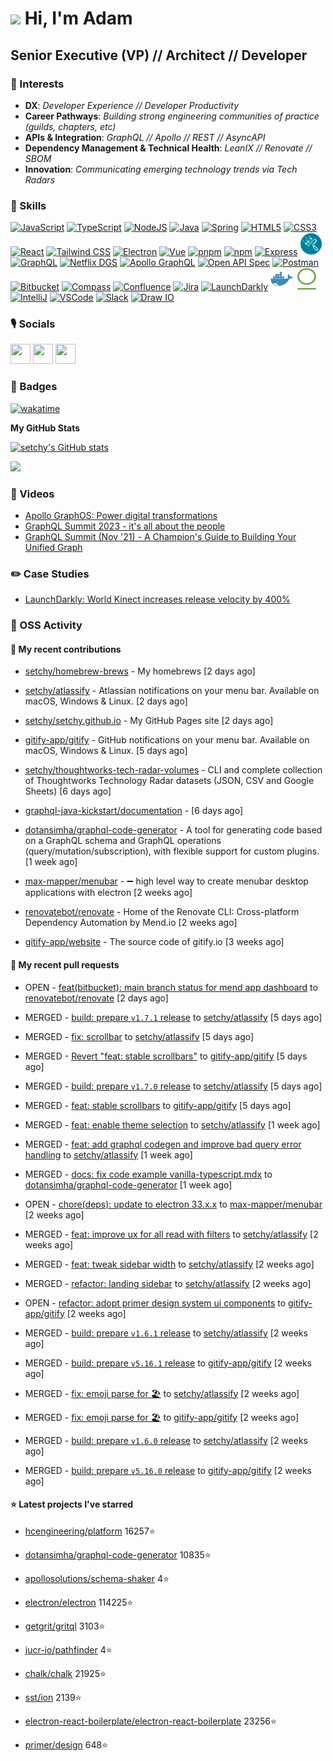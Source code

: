 ![](https://user-images.githubusercontent.com/18350557/176309783-0785949b-9127-417c-8b55-ab5a4333674e.gif) Hi, I'm Adam
============================================================================================================================

Senior Executive (VP) // Architect // Developer
-----------------------------------------------

### 🔭 Interests

- **DX**: *Developer Experience // Developer Productivity*
- **Career Pathways**: *Building strong engineering communities of practice (guilds, chapters, etc)*
- **APIs & Integration**: *GraphQL // Apollo // REST // AsyncAPI*
- **Dependency Management & Technical Health**: *LeanIX // Renovate // SBOM*
- **Innovation**: *Communicating emerging technology trends via Tech Radars*

### 💪 Skills

<p align="left">
  <a href="https://developer.mozilla.org/en-US/docs/Web/JavaScript" target="_blank" rel="noreferrer"><img src="https://raw.githubusercontent.com/danielcranney/readme-generator/main/public/icons/skills/javascript-colored.svg" width="36" height="36" alt="JavaScript" /></a>
  <a href="https://www.typescriptlang.org/" target="_blank" rel="noreferrer"><img src="https://raw.githubusercontent.com/danielcranney/readme-generator/main/public/icons/skills/typescript-colored.svg" width="36" height="36" alt="TypeScript" /></a>
  <a href="https://nodejs.org/en/" target="_blank" rel="noreferrer"><img src="https://raw.githubusercontent.com/danielcranney/readme-generator/main/public/icons/skills/nodejs-colored.svg" width="36" height="36" alt="NodeJS" /></a>
  <a href="https://www.oracle.com/java/" target="_blank" rel="noreferrer"><img src="https://raw.githubusercontent.com/danielcranney/readme-generator/main/public/icons/skills/java-colored.svg" width="36" height="36" alt="Java" /></a>
  <a href="https://spring.io/" target="_blank" rel="noreferrer"><img src="https://cdn.worldvectorlogo.com/logos/spring-3.svg" width="36" height="36" alt="Spring" /></a> 
  <a href="https://developer.mozilla.org/en-US/docs/Glossary/HTML5" target="_blank" rel="noreferrer"><img src="https://raw.githubusercontent.com/danielcranney/readme-generator/main/public/icons/skills/html5-colored.svg" width="36" height="36" alt="HTML5" /></a>
  <a href="https://www.w3.org/TR/CSS/#css" target="_blank" rel="noreferrer"><img src="https://raw.githubusercontent.com/danielcranney/readme-generator/main/public/icons/skills/css3-colored.svg" width="36" height="36" alt="CSS3" /></a>
  <a href="https://react.dev/" target="_blank" rel="noreferrer"><img src="https://cdn.worldvectorlogo.com/logos/react-2.svg" width="36" height="36" alt="React" /></a>
  <a href="https://tailwindcss.com/" target="_blank" rel="noreferrer"><img src="https://cdn.worldvectorlogo.com/logos/tailwind-css-2.svg" width="36" height="36" alt="Tailwind CSS" /></a>
  <a href="https://www.electronjs.org/" target="_blank" rel="noreferrer"><img src="https://cdn.worldvectorlogo.com/logos/electron-1.svg" width="36" height="36" alt="Electron" /></a>
  <a href="https://vuejs.org/" target="_blank" rel="noreferrer"><img src="https://cdn.worldvectorlogo.com/logos/vue-9.svg" width="36" height="36" alt="Vue" /></a>
  <a href="https://pnpm.io/" target="_blank" rel="noreferrer"><img src="https://encrypted-tbn0.gstatic.com/images?q=tbn:ANd9GcSGcwBnoTNg212cvEclMX-_qRw_P-_odFp3aafVal77Hg&s" width="36" height="36" alt="pnpm" /></a>
  <a href="https://www.npmjs.com/" target="_blank" rel="noreferrer"><img src="https://cdn.worldvectorlogo.com/logos/npm-square-red-1.svg" width="36" height="36" alt="npm" /></a>
  <a href="https://expressjs.com/" target="_blank" rel="noreferrer"><img src="https://raw.githubusercontent.com/danielcranney/readme-generator/main/public/icons/skills/express-colored.svg" width="36" height="36" alt="Express" /></a>
  <a href="https://docs.renovatebot.com/" target="_blank" rel="noreferrer"><img src="https://raw.githubusercontent.com/renovatebot/renovate/refs/heads/main/docs/usage/assets/images/logo.png" width="36" height="36" alt="Renovate" /></a>
  <a href="https://graphql.org/" target="_blank" rel="noreferrer"><img src="https://raw.githubusercontent.com/danielcranney/readme-generator/main/public/icons/skills/graphql-colored.svg" width="36" height="36" alt="GraphQL" /></a>
  <a href="https://netflix.github.io/dgs/" target="_blank" rel="noreferrer"><img src="https://raw.githubusercontent.com/Netflix/dgs/main/docs/images/dgs-framework-brand/Icon/dgs-icon--blue.svg" width="36" height="36" alt="Netflix DGS" /></a>
  <a href="https://apollographql.com/" target="_blank" rel="noreferrer"><img src="https://cdn.worldvectorlogo.com/logos/apollo-graphql-compact.svg" width="36" height="36" alt="Apollo GraphQL" /></a>
  <a href="https://swagger.io/specification/" target="_blank" rel="noreferrer"><img src="https://cdn.worldvectorlogo.com/logos/openapi-1.svg" width="36" height="36" alt="Open API Spec" /></a>
  <a href="https://www.postman.com//" target="_blank" rel="noreferrer"><img src="https://cdn.worldvectorlogo.com/logos/postman.svg" width="36" height="36" alt="Postman" /></a>
  <a href="https://www.atlassian.com/software/bitbucket" target="_blank" rel="noreferrer"><img src="https://cdn.worldvectorlogo.com/logos/bitbucket-icon.svg" width="36" height="36" alt="Bitbucket" /></a>
  <a href="https://www.atlassian.com/software/compass" target="_blank" rel="noreferrer"><img src="https://cdn.worldvectorlogo.com/logos/atlassian-compass-1.svg" width="36" height="36" alt="Compass" /></a>
  <a href="https://www.atlassian.com/software/confluence" target="_blank" rel="noreferrer"><img src="https://cdn.worldvectorlogo.com/logos/confluence-1.svg" width="36" height="36" alt="Confluence" /></a>
  <a href="https://www.atlassian.com/software/jira" target="_blank" rel="noreferrer"><img src="https://cdn.worldvectorlogo.com/logos/jira-1.svg" width="36" height="36" alt="Jira" /></a>
  <a href="https://launchdarkly.com/" target="_blank" rel="noreferrer"><img src="https://cdn.worldvectorlogo.com/logos/launchdarkly-2.svg" width="36" height="36" alt="LaunchDarkly" /></a>
  <a href="https://docker.com/" target="_blank" rel="noreferrer"><img src="https://raw.githubusercontent.com/nx211/homer-icons/master/png/docker.png" width="36" height="36" alt="Docker" /></a>
  <a href="https://jfrog.com/artifactory/" target="_blank" rel="noreferrer"><img src="https://raw.githubusercontent.com/nx211/homer-icons/master/png/artifactory.png" width="36" height="36" alt="Artifactory" /></a>
  <a href="https://www.jetbrains.com/idea/" target="_blank" rel="noreferrer"><img src="https://cdn.worldvectorlogo.com/logos/intellij-idea-1.svg" width="36" height="36" alt="IntelliJ" /></a>
  <a href="https://code.visualstudio.com/" target="_blank" rel="noreferrer"><img src="https://cdn.worldvectorlogo.com/logos/visual-studio-code-1.svg" width="36" height="36" alt="VSCode" /></a>
  <a href="https://slack.com/" target="_blank" rel="noreferrer"><img src="https://cdn.worldvectorlogo.com/logos/slack-new-logo.svg" width="36" height="36" alt="Slack" /></a>
  <a href="https://drawio-app.com/" target="_blank" rel="noreferrer"><img src="https://cdn.worldvectorlogo.com/logos/draw-io.svg" width="36" height="36" alt="Draw IO" /></a>
</p>

                      

### 🎙️ Socials
                  
<p align="left">
  <a href="https://www.github.com/setchy" target="_blank" rel="noreferrer"><img src="https://raw.githubusercontent.com/danielcranney/readme-generator/main/public/icons/socials/github.svg" width="32" height="32" /></a>
  <a href="https://www.linkedin.com/in/adamsetch" target="_blank" rel="noreferrer"><img src="https://raw.githubusercontent.com/danielcranney/readme-generator/main/public/icons/socials/linkedin.svg" width="32" height="32" /></a>
  <a href="https://www.twitter.com/setchy87" target="_blank" rel="noreferrer"><img src="https://raw.githubusercontent.com/danielcranney/readme-generator/main/public/icons/socials/twitter.svg" width="32" height="32" /></a>
</p>

### 📛 Badges

[![wakatime](https://wakatime.com/badge/user/2b948ae2-4be1-4020-8a57-7de60b53fe1d.svg)](https://wakatime.com/@2b948ae2-4be1-4020-8a57-7de60b53fe1d)

<b>My GitHub Stats</b>

<a href="http://www.github.com/setchy"><img src="https://github-readme-stats.vercel.app/api?username=setchy&show_icons=true&hide=&count_private=true&title_color=0891b2&text_color=ffffff&icon_color=0891b2&bg_color=1c1917&hide_border=true&show_icons=true" alt="setchy's GitHub stats" /></a>

<a href="http://www.github.com/setchy"><img src="https://github-readme-streak-stats.herokuapp.com/?user=setchy&stroke=ffffff&background=1c1917&ring=0891b2&fire=0891b2&currStreakNum=ffffff&currStreakLabel=0891b2&sideNums=ffffff&sideLabels=ffffff&dates=ffffff&hide_border=true" /></a>

### 📼 Videos

- [Apollo GraphOS: Power digital transformations](https://www.apollographql.com/enterprise?wvideo=4fu2lsjssc)
- [GraphQL Summit 2023 - it's all about the people](https://www.youtube.com/watch?v=090IWEcHbJc)
- [GraphQL Summit (Nov '21) - A Champion's Guide to Building Your Unified Graph](https://www.apollographql.com/events/roundtable/graphql-summit-november-2021/a-champions-guide-to-building-your-unified-graph)

### ✏️ Case Studies

- [LaunchDarkly: World Kinect increases release velocity by 400%](https://launchdarkly.com/case-studies/world-kinect/)

### 🎯 OSS Activity
#### 🚀 My recent contributions



- [setchy/homebrew-brews](https://github.com/setchy/homebrew-brews) - My homebrews [2 days ago]

- [setchy/atlassify](https://github.com/setchy/atlassify) - Atlassian notifications on your menu bar. Available on macOS, Windows &amp; Linux.  [2 days ago]

- [setchy/setchy.github.io](https://github.com/setchy/setchy.github.io) - My GitHub Pages site [2 days ago]

- [gitify-app/gitify](https://github.com/gitify-app/gitify) - GitHub notifications on your menu bar. Available on macOS, Windows &amp; Linux. [5 days ago]

- [setchy/thoughtworks-tech-radar-volumes](https://github.com/setchy/thoughtworks-tech-radar-volumes) - CLI and complete collection of Thoughtworks Technology Radar datasets (JSON, CSV and Google Sheets) [6 days ago]

- [graphql-java-kickstart/documentation](https://github.com/graphql-java-kickstart/documentation) -  [6 days ago]

- [dotansimha/graphql-code-generator](https://github.com/dotansimha/graphql-code-generator) - A tool for generating code based on a GraphQL schema and GraphQL operations (query/mutation/subscription), with flexible support for custom plugins.  [1 week ago]

- [max-mapper/menubar](https://github.com/max-mapper/menubar) - ➖ high level way to create menubar desktop applications with electron [2 weeks ago]

- [renovatebot/renovate](https://github.com/renovatebot/renovate) - Home of the Renovate CLI: Cross-platform Dependency Automation by Mend.io [2 weeks ago]

- [gitify-app/website](https://github.com/gitify-app/website) - The source code of gitify.io [3 weeks ago]

#### 🎉 My recent pull requests



- OPEN - [feat(bitbucket): main branch status for mend app dashboard](https://github.com/renovatebot/renovate/pull/32165) to [renovatebot/renovate](https://github.com/renovatebot/renovate) [2 days ago]

- MERGED - [build: prepare `v1.7.1` release](https://github.com/setchy/atlassify/pull/299) to [setchy/atlassify](https://github.com/setchy/atlassify) [5 days ago]

- MERGED - [fix: scrollbar](https://github.com/setchy/atlassify/pull/298) to [setchy/atlassify](https://github.com/setchy/atlassify) [5 days ago]

- MERGED - [Revert &#34;feat: stable scrollbars&#34;](https://github.com/gitify-app/gitify/pull/1608) to [gitify-app/gitify](https://github.com/gitify-app/gitify) [5 days ago]

- MERGED - [build: prepare `v1.7.0` release](https://github.com/setchy/atlassify/pull/296) to [setchy/atlassify](https://github.com/setchy/atlassify) [5 days ago]

- MERGED - [feat: stable scrollbars](https://github.com/gitify-app/gitify/pull/1603) to [gitify-app/gitify](https://github.com/gitify-app/gitify) [5 days ago]

- MERGED - [feat: enable theme selection](https://github.com/setchy/atlassify/pull/285) to [setchy/atlassify](https://github.com/setchy/atlassify) [1 week ago]

- MERGED - [feat: add graphql codegen and improve bad query error handling](https://github.com/setchy/atlassify/pull/282) to [setchy/atlassify](https://github.com/setchy/atlassify) [1 week ago]

- MERGED - [docs: fix code example vanilla-typescript.mdx](https://github.com/dotansimha/graphql-code-generator/pull/10174) to [dotansimha/graphql-code-generator](https://github.com/dotansimha/graphql-code-generator) [1 week ago]

- OPEN - [chore(deps): update to electron 33.x.x](https://github.com/max-mapper/menubar/pull/486) to [max-mapper/menubar](https://github.com/max-mapper/menubar) [2 weeks ago]

- MERGED - [feat: improve ux for all read with filters](https://github.com/setchy/atlassify/pull/270) to [setchy/atlassify](https://github.com/setchy/atlassify) [2 weeks ago]

- MERGED - [feat: tweak sidebar width](https://github.com/setchy/atlassify/pull/265) to [setchy/atlassify](https://github.com/setchy/atlassify) [2 weeks ago]

- MERGED - [refactor: landing sidebar](https://github.com/setchy/atlassify/pull/264) to [setchy/atlassify](https://github.com/setchy/atlassify) [2 weeks ago]

- OPEN - [refactor: adopt primer design system ui components](https://github.com/gitify-app/gitify/pull/1589) to [gitify-app/gitify](https://github.com/gitify-app/gitify) [2 weeks ago]

- MERGED - [build: prepare `v1.6.1` release](https://github.com/setchy/atlassify/pull/260) to [setchy/atlassify](https://github.com/setchy/atlassify) [2 weeks ago]

- MERGED - [build: prepare `v5.16.1` release](https://github.com/gitify-app/gitify/pull/1588) to [gitify-app/gitify](https://github.com/gitify-app/gitify) [2 weeks ago]

- MERGED - [fix: emoji parse for 🏖️](https://github.com/setchy/atlassify/pull/259) to [setchy/atlassify](https://github.com/setchy/atlassify) [2 weeks ago]

- MERGED - [fix: emoji parse for 🏖️](https://github.com/gitify-app/gitify/pull/1587) to [gitify-app/gitify](https://github.com/gitify-app/gitify) [2 weeks ago]

- MERGED - [build: prepare `v1.6.0` release](https://github.com/setchy/atlassify/pull/255) to [setchy/atlassify](https://github.com/setchy/atlassify) [2 weeks ago]

- MERGED - [build: prepare `v5.16.0` release](https://github.com/gitify-app/gitify/pull/1585) to [gitify-app/gitify](https://github.com/gitify-app/gitify) [2 weeks ago]

#### ⭐ Latest projects I've starred



- [hcengineering/platform](https://github.com/hcengineering/platform) 16257⭐

- [dotansimha/graphql-code-generator](https://github.com/dotansimha/graphql-code-generator) 10835⭐

- [apollosolutions/schema-shaker](https://github.com/apollosolutions/schema-shaker) 4⭐

- [electron/electron](https://github.com/electron/electron) 114225⭐

- [getgrit/gritql](https://github.com/getgrit/gritql) 3103⭐

- [jucr-io/pathfinder](https://github.com/jucr-io/pathfinder) 4⭐

- [chalk/chalk](https://github.com/chalk/chalk) 21925⭐

- [sst/ion](https://github.com/sst/ion) 2139⭐

- [electron-react-boilerplate/electron-react-boilerplate](https://github.com/electron-react-boilerplate/electron-react-boilerplate) 23256⭐

- [primer/design](https://github.com/primer/design) 648⭐


